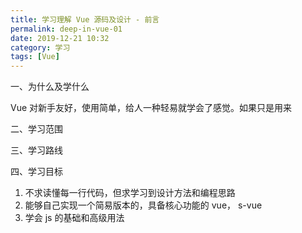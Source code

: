 ```yaml
---
title: 学习理解 Vue 源码及设计 - 前言
permalink: deep-in-vue-01
date: 2019-12-21 10:32
category: 学习
tags: [Vue]
---
```


一、为什么及学什么

Vue 对新手友好，使用简单，给人一种轻易就学会了感觉。如果只是用来

二、学习范围



三、学习路线

四、学习目标

1. 不求读懂每一行代码，但求学习到设计方法和编程思路
2. 能够自己实现一个简易版本的，具备核心功能的 vue， s-vue
3. 学会 js 的基础和高级用法